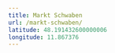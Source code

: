 ```yaml
---
title: Markt Schwaben
url: /markt-schwaben/
latitude: 48.191432600000006
longitude: 11.867376
---
```

